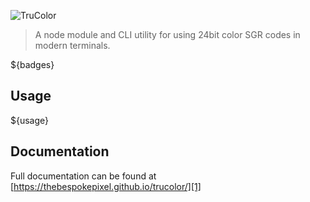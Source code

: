 ![TruColor][logo]
> A node module and CLI utility for using 24bit color SGR codes in modern terminals.

${badges}

## Usage

${usage}

## Documentation
Full documentation can be found at [https://thebespokepixel.github.io/trucolor/][1]

[1]: https://thebespokepixel.github.io/trucolor/
[logo]: https://raw.githubusercontent.com/thebespokepixel/trucolor/master/media/banner.png
